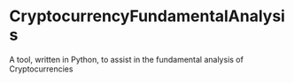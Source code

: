 # CryptocurrencyFundamentalAnalysis
A tool, written in Python, to assist in the fundamental analysis of Cryptocurrencies
